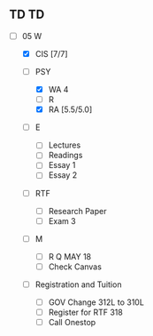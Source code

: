 ## TD TD 

- [ ] 05 W

  - [x] CIS [7/7]
  
  - [ ] PSY
    - [x] WA 4
	- [ ] R 
	- [x] RA [5.5/5.0]
  
  - [ ] E 
    - [ ] Lectures
	- [ ] Readings
    - [ ] Essay 1
	- [ ] Essay 2
	
  - [ ] RTF 
    - [ ] Research Paper 
	- [ ] Exam 3
	
  - [ ] M
    - [ ] R Q MAY 18
	- [ ] Check Canvas

  - [ ] Registration and Tuition
    - [ ] GOV Change 312L to 310L
    - [ ] Register for RTF 318
	- [ ] Call Onestop 
